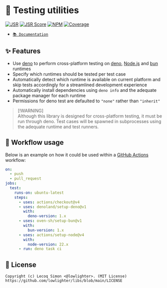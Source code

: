# 🧪 Testing utilities

[![JSR](https://jsr.io/badges/@libs/testing)](https://jsr.io/@libs/testing) [![JSR Score](https://jsr.io/badges/@libs/testing/score)](https://jsr.io/@libs/testing) [![NPM](https://img.shields.io/npm/v/@lowlighter%2Ftesting?logo=npm&labelColor=cb0000&color=183e4e)](https://www.npmjs.com/package/@lowlighter/testing) [![Coverage](https://libs-coverage.lecoq.io/testing/badge.svg)](https://libs-coverage.lecoq.io/testing)

- [`📚 Documentation`](https://jsr.io/@libs/testing/doc)

## ✨ Features

- Use [deno](https://deno.com) to perform cross-platform testing on [deno](https://deno.com), [Node.js](https://nodejs.org) and [bun](https://bun.sh) runtimes
- Specify which runtimes should be tested per test case
- Automatically detect which runtime is available on current platform and skip tests accordingly for a streamlined development experience
- Automatically install dependencies using `deno info` and the adequate package manager for each runtime
- Permissions for deno test are defaulted to `"none"` rather than `"inherit"`

> [!WARNING]\
> Although this library is designed for cross-platform testing, it must be run through deno. Test cases will be spawned in subprocesses using the adequate runtime and test runners.

## 🤖 Workflow usage

Below is an example on how it could be used within a [GitHub Actions](https://github.com/features/actions) workflow:

```yaml
on:
  - push
  - pull_request
jobs:
  test:
    runs-on: ubuntu-latest
    steps:
      - uses: actions/checkout@v4
      - uses: denoland/setup-deno@v1
        with:
          deno-version: 1.x
      - uses: oven-sh/setup-bun@v1
        with:
          bun-version: 1.x
      - uses: actions/setup-node@v4
        with:
          node-version: 22.x
      - run: deno task ci
```

## 📜 License

```
Copyright (c) Lecoq Simon <@lowlighter>. (MIT License)
https://github.com/lowlighter/libs/blob/main/LICENSE
```
